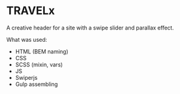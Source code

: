 # TRAVELx
A creative header for a site with a swipe slider and parallax effect.

What was used:
- HTML (BEM naming)
- CSS
- SCSS (mixin, vars)
- JS
- Swiperjs
- Gulp assembling

